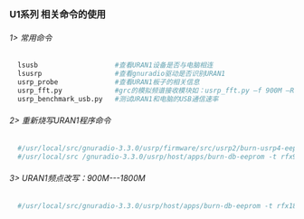 ###  U1系列 相关命令的使用

###### 1> 常用命令

```bash
  lsusb                   #查看URAN1设备是否与电脑相连  
  lsusrp                  #查看gnuradio驱动是否识别URAN1
  usrp_probe              #查看URAN1板子的相关信息
  usrp_fft.py             #grc的模拟频谱接收模块如：usrp_fft.py –f 900M –R –A
  usrp_benchmark_usb.py   #测试URAN1和电脑的USB通信速率
```

###### 2> 重新烧写URAN1程序命令

```bash
  #/usr/local/src/gnuradio-3.3.0/usrp/firmware/src/usrp2/burn-usrp4-eeprom
  #/usr/local/src /gnuradio-3.3.0/usrp/host/apps/burn-db-eeprom -t rfx900_mimo_b -A –f
```

###### 3> URAN1频点改写：900M---1800M

```bash
  #/usr/local/src/gnuradio-3.3.0/usrp/host/apps/burn-db-eeprom -t rfx1800_mimo_b -A –f
```
